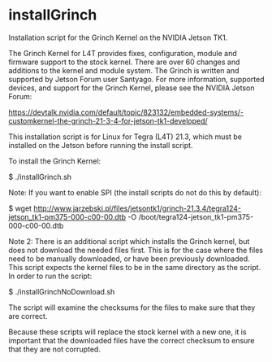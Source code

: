 # installGrinch
Installation script for the Grinch Kernel on the NVIDIA Jetson TK1.

The Grinch Kernel for L4T provides fixes, configuration, module and firmware support to the stock kernel. There are over 60 changes and additions to the kernel and module system. The Grinch is written and supported by Jetson Forum user Santyago. For more information, supported devices, and support for the Grinch Kernel, please see the NVIDIA Jetson Forum:

https://devtalk.nvidia.com/default/topic/823132/embedded-systems/-customkernel-the-grinch-21-3-4-for-jetson-tk1-developed/ 

This installation script is for Linux for Tegra (L4T) 21.3, which must be installed on the Jetson before running the install script.

To install the Grinch Kernel:

$ ./installGrinch.sh


Note: If you want to enable SPI (the install scripts do not do this by default):

$ wget http://www.jarzebski.pl/files/jetsontk1/grinch-21.3.4/tegra124-jetson_tk1-pm375-000-c00-00.dtb -O /boot/tegra124-jetson_tk1-pm375-000-c00-00.dtb

Note 2:
There is an additional script which installs the Grinch kernel, but does not download the needed files first. This is for the case where the files need to be manually downloaded, or have been previously downloaded. This script expects the kernel files to be in the same directory as the script. In order to run the script:

$ ./installGrinchNoDownload.sh

The script will examine the checksums for the files to make sure that they are correct.

Because these scripts will replace the stock kernel with a new one, it is important that the downloaded files have the correct checksum to ensure that they are not corrupted.
